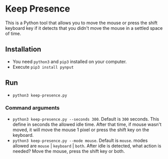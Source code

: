 # Keep Presence

This is a Python tool that allows you to move the mouse or press the shift keyboard key if it detects that you didn't move the mouse in a settled space of time.

## Installation

- You need `python3` and `pip3` installed on your computer.
- Execute `pip3 install pynput`

## Run

- `python3 keep-presence.py`

### Command arguments

- `python3 keep-presence.py --seconds 300`. Default is `300` seconds. This define in seconds the allowed idle time. After that time, if mouse wasn't moved, it will move the mouse 1 pixel or press the shift key on the keyboard.
- `python3 keep-presence.py --mode mouse`. Default is `mouse`. modes allowed are `mouse` | `keyboard` | `both`. After idle is detected, what action is needed? Move the mouse, press the shift key or both. 
